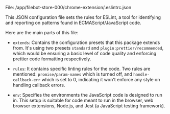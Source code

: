 File: /app/filebot-store-000/chrome-extension/.eslintrc.json

This JSON configuration file sets the rules for ESLint, a tool for identifying and reporting on patterns found in ECMAScript/JavaScript code. 

Here are the main parts of this file:

- `extends`: Contains the configuration presets that this package extends from. It's using two presets `standard` and `plugin:prettier/recommended`, which would be ensuring a basic level of code quality and enforcing prettier code formatting respectively.
  
- `rules`: It contains specific linting rules for the code. Two rules are mentioned: `promise/param-names` which is turned off, and `handle-callback-err` which is set to 0, indicating it won't enforce any style on handling callback errors.
  
- `env`: Specifies the environments the JavaScript code is designed to run in. This setup is suitable for code meant to run in the browser, web browser extensions, Node.js, and Jest (a JavaScript testing framework).